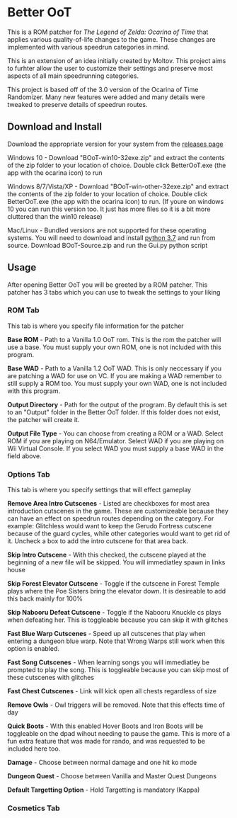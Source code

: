 # Better OoT


This is a ROM patcher for _The Legend of Zelda: Ocarina of Time_ that applies various quality-of-life changes to the game. These changes are implemented with various speedrun categories in mind.


This is an extension of an idea initially created by Moltov. This project aims to furhter allow the user to customize their settings and preserve most aspects of all main speedrunning categories.


This project is based off of the 3.0 version of the Ocarina of Time Randomizer. Many new features were added and many details were tweaked to preserve details of speedrun routes.

## Download and Install

Download the appropriate version for your system from the [releases page](https://github.com/fig02/Better-OoT/releases)

Windows 10 - Download "BOoT-win10-32exe.zip" and extract the contents of the zip folder to your location of choice. Double click BetterOoT.exe (the app with the ocarina icon) to run

Windows 8/7/Vista/XP - Download "BOoT-win-other-32exe.zip" and extract the contents of the zip folder to your location of choice. Double click BetterOoT.exe (the app with the ocarina icon) to run.
(If youre on windows 10 you can run this version too. It just has more files so it is a bit more cluttered than the win10 release)

Mac/Linux - Bundled versions are not supported for these operating systems. You will need to download and install [python 3.7](https://www.python.org/downloads/) and run from source. Download BOoT-Source.zip and run the Gui.py python script

## Usage

After opening Better OoT you will be greeted by a ROM patcher. This patcher has 3 tabs which you can use to tweak the settings to your liking

### ROM Tab
This tab is where you specify file information for the patcher

**Base ROM** - Path to a Vanilla 1.0 OoT rom. This is the rom the patcher will use a base. You must supply your own ROM, one is not included with this program.

**Base WAD** - Path to a Vanilla 1.2 OoT WAD. This is only neccessary if you are patching a WAD for use on VC. If you are making a WAD remember to still supply a ROM too. You must supply your own WAD, one is not included with this program.

**Output Directory** - Path for the output of the program. By default this is set to an "Output" folder in the Better OoT folder. If this folder does not exist, the patcher will create it.

**Output File Type** - You can choose from creating a ROM or a WAD. Select ROM if you are playing on N64/Emulator. Select WAD if you are playing on Wii Virtual Console. If you select WAD you must supply a base WAD in the field above.

### Options Tab
This tab is where you specify settings that will effect gameplay

**Remove Area Intro Cutscenes** - Listed are checkboxes for most area introduction cutscenes in the game. These are customizeable because they can have an effect on speedrun routes depending on the category. For example: Glitchless would want to keep the Gerudo Fortress cutscene because of the guard cycles, while other categories would want to get rid of it. Uncheck a box to add the intro cutscene for that area back.

**Skip Intro Cutscene** - With this checked, the cutscene played at the beginning of a new file will be skipped. You will immediatley spawn in links house

**Skip Forest Elevator Cutscene** - Toggle if the cutscene in Forest Temple plays where the Poe Sisters bring the elevator down. It is desireable to add this back mainly for 100%

**Skip Nabooru Defeat Cutscene** - Toggle if the Nabooru Knuckle cs plays when defeating her. This is toggleable because you can skip it with glitches

**Fast Blue Warp Cutscenes** - Speed up all cutscenes that play when entering a dungeon blue warp. Note that Wrong Warps still work when this option is enabled.

**Fast Song Cutscenes** - When learning songs you will immediatley be prompted to play the song. This is toggleable because you can skip most of these cutscenes with glitches

**Fast Chest Cutscenes** - Link will kick open all chests regardless of size

**Remove Owls** - Owl triggers will be removed. Note that this effects time of day

**Quick Boots** - With this enabled Hover Boots and Iron Boots will be toggleable on the dpad wihout needing to pause the game. This is more of a fun extra feature that was made for rando, and was requested to be included here too.

**Damage** - Choose between normal damage and one hit ko mode

**Dungeon Quest** - Choose between Vanilla and Master Quest Dungeons

**Default Targetting Option** - Hold Targetting is mandatory (Kappa)


### Cosmetics Tab